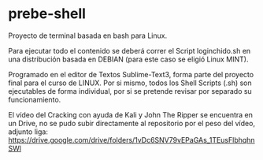 # prebe-shell
Proyecto de terminal basada en bash para Linux. 

Para ejecutar todo el contenido se deberá correr el Script loginchido.sh en una distribución basada en DEBIAN (para este caso se eligió Linux MINT). 

Programado en el editor de Textos Sublime-Text3, forma parte del proyecto final para el curso de LINUX.
Por si mismo, todos los Shell Scripts (.sh) son ejecutables de forma individual, por si se pretende revisar por separado su funcionamiento.

El vídeo del Cracking con ayuda de Kali y John The Ripper se encuentra en un Drive, no se pudo subir directamente al repositorio por el peso del vídeo, adjunto liga:
https://drive.google.com/drive/folders/1vDc6SNV79vEPaGAs_1TEusFlbhqhnSWl

